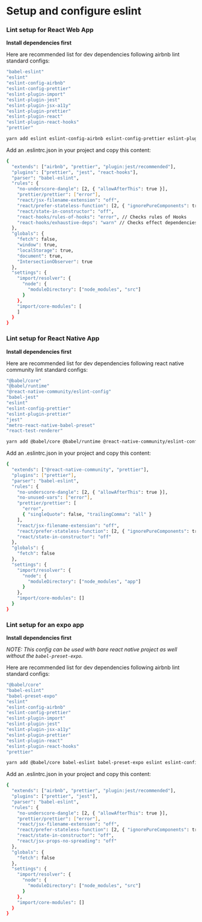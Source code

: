 # Setup and configure eslint

### Lint setup for React Web App

**Install dependencies first**

Here are recommended list for dev dependencies following airbnb lint standard configs:

```bash
"babel-eslint"
"eslint"
"eslint-config-airbnb"
"eslint-config-prettier"
"eslint-plugin-import"
"eslint-plugin-jest"
"eslint-plugin-jsx-a11y"
"eslint-plugin-prettier"
"eslint-plugin-react"
"eslint-plugin-react-hooks"
"prettier"
```

```bash
yarn add eslint eslint-config-airbnb eslint-config-prettier eslint-plugin-import eslint-plugin-jest eslint-plugin-jsx-a11y eslint-plugin-prettier eslint-plugin-react eslint-plugin-react-hooks prettier -D
```

Add an .eslintrc.json in your project and copy this content:

```bash
{
  "extends": ["airbnb", "prettier", "plugin:jest/recommended"],
  "plugins": ["prettier", "jest", "react-hooks"],
  "parser": "babel-eslint",
  "rules": {
    "no-underscore-dangle": [2, { "allowAfterThis": true }],
    "prettier/prettier": ["error"],
    "react/jsx-filename-extension": "off",
    "react/prefer-stateless-function": [2, { "ignorePureComponents": true }],
    "react/state-in-constructor": "off",
    "react-hooks/rules-of-hooks": "error", // Checks rules of Hooks
    "react-hooks/exhaustive-deps": "warn" // Checks effect dependencies
  },
  "globals": {
    "fetch": false,
    "window": true,
    "localStorage": true,
    "document": true,
    "IntersectionObserver": true
  },
  "settings": {
    "import/resolver": {
      "node": {
        "moduleDirectory": ["node_modules", "src"]
      }
    },
    "import/core-modules": [
    ]
  }
}
```

### Lint setup for React Native App

**Install dependencies first**

Here are recommended list for dev dependencies following react native community lint standard configs:

```bash
"@babel/core"
"@babel/runtime"
"@react-native-community/eslint-config"
"babel-jest"
"eslint"
"eslint-config-prettier"
"eslint-plugin-prettier"
"jest"
"metro-react-native-babel-preset"
"react-test-renderer"
```

```bash
yarn add @babel/core @babel/runtime @react-native-community/eslint-config babel-jest eslint eslint-config-prettier eslint-plugin-prettier jest metro-react-native-babel-preset react-test-renderer -D
```

Add an .eslintrc.json in your project and copy this content:

```bash
{
  "extends": ["@react-native-community", "prettier"],
  "plugins": ["prettier"],
  "parser": "babel-eslint",
  "rules": {
    "no-underscore-dangle": [2, { "allowAfterThis": true }],
    "no-unused-vars": ["error"],
    "prettier/prettier": [
      "error",
      { "singleQuote": false, "trailingComma": "all" }
    ],
    "react/jsx-filename-extension": "off",
    "react/prefer-stateless-function": [2, { "ignorePureComponents": true }],
    "react/state-in-constructor": "off"
  },
  "globals": {
    "fetch": false
  },
  "settings": {
    "import/resolver": {
      "node": {
        "moduleDirectory": ["node_modules", "app"]
      }
    },
    "import/core-modules": []
  }
}
```

### Lint setup for an expo app

**Install dependencies first**

_NOTE: This config can be used with bare react native project as well without the `babel-preset-expo`._

Here are recommended list for dev dependencies following airbnb lint standard configs:

```bash
"@babel/core"
"babel-eslint"
"babel-preset-expo"
"eslint"
"eslint-config-airbnb"
"eslint-config-prettier"
"eslint-plugin-import"
"eslint-plugin-jest"
"eslint-plugin-jsx-a11y"
"eslint-plugin-prettier"
"eslint-plugin-react"
"eslint-plugin-react-hooks"
"prettier"
```

```bash
yarn add @babel/core babel-eslint babel-preset-expo eslint eslint-config-airbnb eslint-config-prettier eslint-plugin-import eslint-plugin-jest eslint-plugin-jsx-a11y eslint-plugin-prettier eslint-plugin-react eslint-plugin-react-hooks prettier -D
```

Add an .eslintrc.json in your project and copy this content:

```bash
{
  "extends": ["airbnb", "prettier", "plugin:jest/recommended"],
  "plugins": ["prettier", "jest"],
  "parser": "babel-eslint",
  "rules": {
    "no-underscore-dangle": [2, { "allowAfterThis": true }],
    "prettier/prettier": ["error"],
    "react/jsx-filename-extension": "off",
    "react/prefer-stateless-function": [2, { "ignorePureComponents": true }],
    "react/state-in-constructor": "off",
    "react/jsx-props-no-spreading": "off"
  },
  "globals": {
    "fetch": false
  },
  "settings": {
    "import/resolver": {
      "node": {
        "moduleDirectory": ["node_modules", "src"]
      }
    },
    "import/core-modules": []
  }
}

```
